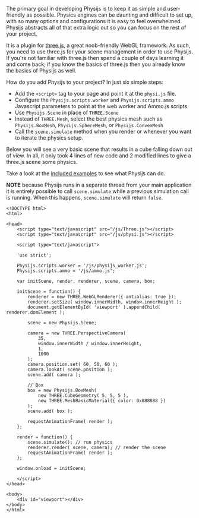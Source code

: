 The primary goal in developing Physijs is to keep it as simple and user-friendly as possible. Physics engines can be daunting and difficult to set up, with so many options and configurations it is easy to feel overwhelmed. Physijs abstracts all of that extra logic out so you can focus on the rest of your project.

It is a plugin for [three.js](https://github.com/mrdoob/three.js), a great noob-friendly WebGL framework. As such, you need to use three.js for your scene management in order to use Physijs. If you're not familiar with three.js then spend a couple of days learning it and come back; if you know the basics of three.js then you already know the basics of Physijs as well.

How do you add Physijs to your project? In just six simple steps:

* Add the `<script>` tag to your page and point it at the `physi.js` file.
* Configure the `Physijs.scripts.worker` and `Physijs.scripts.ammo` Javascript parameters to point at the web worker and Ammo.js scripts
* Use `Physijs.Scene` in place of `THREE.Scene`
* Instead of `THREE.Mesh`, select the best physics mesh such as `Physijs.BoxMesh`, `Physijs.SphereMesh`, or `Physijs.ConvexMesh`
* Call the `scene.simulate` method when you render or whenever you want to iterate the physics setup.

Below you will see a very basic scene that results in a cube falling down out of view. In all, it only took 4 lines of new code and 2 modified lines to give a three.js scene some physics.

Take a look at the [included examples](https://github.com/chandlerprall/Physijs/tree/master/examples) to see what Physijs can do.

**NOTE** because Physijs runs in a separate thread from your main application it is entirely possible to call `scene.simulate` while a previous simulation call is running. When this happens, `scene.simulate` will return `false`.

```
<!DOCTYPE html>
<html>

<head>
	<script type="text/javascript" src="/js/Three.js"></script>
	<script type="text/javascript" src="/js/physi.js"></script>
	
	<script type="text/javascript">
	
	'use strict';
	
	Physijs.scripts.worker = '/js/physijs_worker.js';
	Physijs.scripts.ammo = '/js/ammo.js';
	
	var initScene, render, renderer, scene, camera, box;
	
	initScene = function() {
		renderer = new THREE.WebGLRenderer({ antialias: true });
		renderer.setSize( window.innerWidth, window.innerHeight );
		document.getElementById( 'viewport' ).appendChild( renderer.domElement );
		
		scene = new Physijs.Scene;
		
		camera = new THREE.PerspectiveCamera(
			35,
			window.innerWidth / window.innerHeight,
			1,
			1000
		);
		camera.position.set( 60, 50, 60 );
		camera.lookAt( scene.position );
		scene.add( camera );
		
		// Box
		box = new Physijs.BoxMesh(
			new THREE.CubeGeometry( 5, 5, 5 ),
			new THREE.MeshBasicMaterial({ color: 0x888888 })
		);
		scene.add( box );
		
		requestAnimationFrame( render );
	};
	
	render = function() {
		scene.simulate(); // run physics
		renderer.render( scene, camera); // render the scene
		requestAnimationFrame( render );
	};
	
	window.onload = initScene;
	
	</script>
</head>

<body>
	<div id="viewport"></div>
</body>
</html>
```